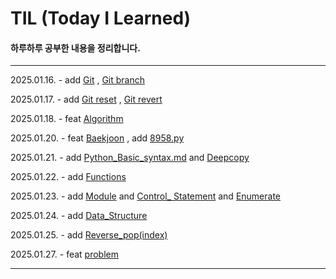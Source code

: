# TIL (Today I Learned)

#### 하루하루 공부한 내용을 정리합니다.
---
2025.01.16. - add [Git](/TIL/Git/Git.md) , [Git branch](/TIL/Git/GitBranch.md)

2025.01.17. - add [Git reset](/TIL/Git/GitReset.md) , [Git revert](/TIL/Git/GitRevert.md)

2025.01.18. - feat [Algorithm](/Algorithm/)

2025.01.20. - feat [Baekjoon](/Algorithm/Baekjoon/) , add [8958.py](/Algorithm/Baekjoon/Python/8958.py)

2025.01.21. - add [Python_Basic_syntax.md](/TIL/Python/Python_Basic_syntax.md) and [Deepcopy](/TIL/Python/Deepcopy.md)

2025.01.22. - add [Functions](/TIL/Python/Functions.md)

2025.01.23. - add [Module](/TIL/Python/Module.md) and [Control_ Statement](/TIL/Python/Control_Statement.md)
and [Enumerate](/TIL/Python/Enumerate.md)

2025.01.24. - add [Data_Structure](/TIL/Python/Data_Structure.md)

2025.01.25. - add [Reverse_pop(index)](/TIL/Python/Reverse_pop(index).md)

2025.01.27. - feat [problem](/TIL/Python/problem/)


---